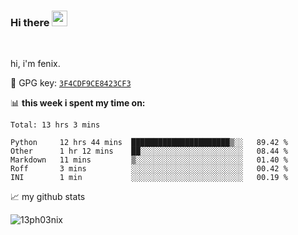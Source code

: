 ### Hi there <img src="https://media.giphy.com/media/hvRJCLFzcasrR4ia7z/giphy.gif" width="25px">

<br />

hi, i'm fenix.

:key: GPG key: [`3F4CDF9CE8423CF3`](https://github.com/13ph03nix.gpg)


📊 **this week i spent my time on:**
<!--START_SECTION:waka-->
```text
Total: 13 hrs 3 mins

Python     12 hrs 44 mins  ██████████████████████▒░░   89.42 % 
Other      1 hr 12 mins    ██░░░░░░░░░░░░░░░░░░░░░░░   08.44 % 
Markdown   11 mins         ▒░░░░░░░░░░░░░░░░░░░░░░░░   01.40 % 
Roff       3 mins          ░░░░░░░░░░░░░░░░░░░░░░░░░   00.42 % 
INI        1 min           ░░░░░░░░░░░░░░░░░░░░░░░░░   00.19 % 
```
<!--END_SECTION:waka-->


📈 my github stats

<a>
<img align="center" src="https://github-readme-stats.vercel.app/api?username=13ph03nix&show_icons=true&hide=stars&include_all_commits=true&theme=blueberry" alt="13ph03nix" />
</a>
